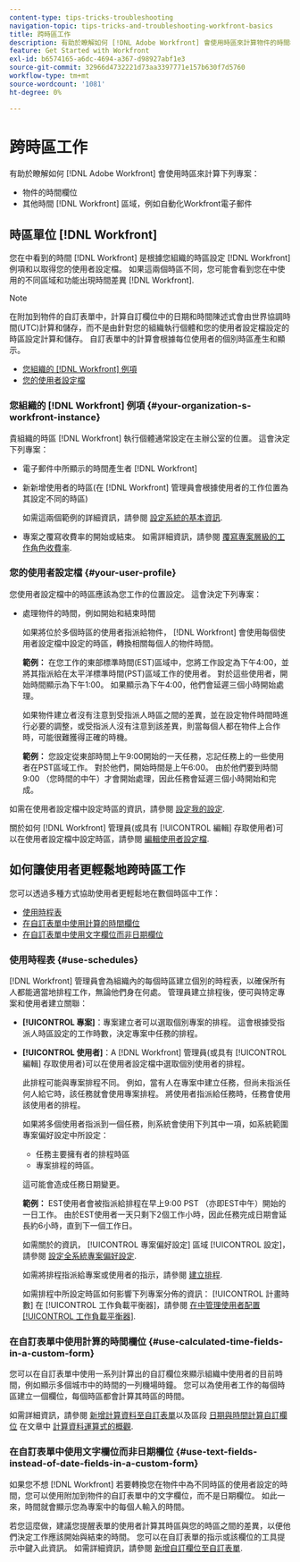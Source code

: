 ```yaml
---
content-type: tips-tricks-troubleshooting
navigation-topic: tips-tricks-and-troubleshooting-workfront-basics
title: 跨時區工作
description: 有助於瞭解如何 [!DNL Adobe Workfront] 會使用時區來計算物件的時間欄位，以及其他區域（例如電子郵件）的時間。
feature: Get Started with Workfront
exl-id: b6574165-a6dc-4694-a367-d98927abf1e3
source-git-commit: 32966d4732221d73aa3397771e157b630f7d5760
workflow-type: tm+mt
source-wordcount: '1081'
ht-degree: 0%

---
```


# 跨時區工作

有助於瞭解如何 [!DNL Adobe Workfront] 會使用時區來計算下列專案：

* 物件的時間欄位
* 其他時間 [!DNL Workfront] 區域，例如自動化Workfront電子郵件

## 時區單位 [!DNL Workfront]

您在中看到的時間 [!DNL Workfront] 是根據您組織的時區設定 [!DNL Workfront] 例項和以取得您的使用者設定檔。 如果這兩個時區不同，您可能會看到您在中使用的不同區域和功能出現時間差異 [!DNL Workfront].

>[!NOTE]
>
>在附加到物件的自訂表單中，計算自訂欄位中的日期和時間陳述式會由世界協調時間(UTC)計算和儲存，而不是由針對您的組織執行個體和您的使用者設定檔設定的時區設定計算和儲存。 自訂表單中的計算會根據每位使用者的個別時區產生和顯示。

* [您組織的 [!DNL Workfront] 例項](#your-organization-s-workfront-instance)
* [您的使用者設定檔](#your-user-profile)

### 您組織的 [!DNL Workfront] 例項 {#your-organization-s-workfront-instance}

貴組織的時區 [!DNL Workfront] 執行個體通常設定在主辦公室的位置。 這會決定下列專案：

* 電子郵件中所顯示的時間產生者 [!DNL Workfront]
* 新新增使用者的時區(在 [!DNL Workfront] 管理員會根據使用者的工作位置為其設定不同的時區)

  如需這兩個範例的詳細資訊，請參閱 [設定系統的基本資訊](../../administration-and-setup/get-started-wf-administration/configure-basic-info.md).

* 專案之覆寫收費率的開始或結束。 如需詳細資訊，請參閱 [覆寫專案層級的工作角色收費率](../../manage-work/projects/project-finances/override-job-role-billing-rates-at-the-project-level.md).

### 您的使用者設定檔 {#your-user-profile}

您使用者設定檔中的時區應該為您工作的位置設定。 這會決定下列專案：

<!--
* The time shown in your outgoing [!DNL Workfront] email messages
[NOTE FROM LISA: Saeid that dates/times shown in emails are more complicated than how it is described in the article so we decided to comment out this line.]
-->
* 處理物件的時間，例如開始和結束時間

  如果將位於多個時區的使用者指派給物件， [!DNL Workfront] 會使用每個使用者設定檔中設定的時區，轉換相關每個人的物件時間。

  **範例：** 在您工作的東部標準時間(EST)區域中，您將工作設定為下午4:00，並將其指派給在太平洋標準時間(PST)區域工作的使用者。 對於這些使用者，開始時間顯示為下午1:00。 如果顯示為下午4:00，他們會延遲三個小時開始處理。

  如果物件建立者沒有注意到受指派人時區之間的差異，並在設定物件時間時進行必要的調整，或受指派人沒有注意到該差異，則當每個人都在物件上合作時，可能很難獲得正確的時機。

  **範例：** 您設定從東部時間上午9:00開始的一天任務，忘記任務上的一些使用者在PST區域工作。 對於他們，開始時間是上午6:00。 由於他們要到時間9:00 （您時間的中午）才會開始處理，因此任務會延遲三個小時開始和完成。

如需在使用者設定檔中設定時區的資訊，請參閱 [設定我的設定](../../workfront-basics/manage-your-account-and-profile/configuring-your-user-profile/configure-my-settings.md).

關於如何 [!DNL Workfront] 管理員(或具有 [!UICONTROL 編輯] 存取使用者)可以在使用者設定檔中設定時區，請參閱 [編輯使用者設定檔](../../administration-and-setup/add-users/create-and-manage-users/edit-a-users-profile.md).

## 如何讓使用者更輕鬆地跨時區工作

您可以透過多種方式協助使用者更輕鬆地在數個時區中工作：

* [使用時程表](#use-schedules)
* [在自訂表單中使用計算的時間欄位](#use-calculated-time-fields-in-a-custom-form)
* [在自訂表單中使用文字欄位而非日期欄位](#use-text-fields-instead-of-date-fields-in-a-custom-form)

### 使用時程表 {#use-schedules}

[!DNL Workfront] 管理員會為組織內的每個時區建立個別的時程表，以確保所有人都能適當地排程工作，無論他們身在何處。 管理員建立排程後，便可與特定專案和使用者建立關聯：

* **[!UICONTROL 專案]**：專案建立者可以選取個別專案的排程。 這會根據受指派人時區設定的工作時數，決定專案中任務的排程。
* **[!UICONTROL 使用者]**：A [!DNL Workfront] 管理員(或具有 [!UICONTROL 編輯] 存取使用者)可以在使用者設定檔中選取個別使用者的排程。

  此排程可能與專案排程不同。 例如，當有人在專案中建立任務，但尚未指派任何人給它時，該任務就會使用專案排程。 將使用者指派給任務時，任務會使用該使用者的排程。

  如果將多個使用者指派到一個任務，則系統會使用下列其中一項，如系統範圍專案偏好設定中所設定：

   * 任務主要擁有者的排程時區
   * 專案排程的時區。

  這可能會造成任務日期變更。

  **範例：** EST使用者會被指派給排程在早上9:00 PST （亦即EST中午）開始的一日工作。 由於EST使用者一天只剩下2個工作小時，因此任務完成日期會延長約6小時，直到下一個工作日。

  如需關於的資訊， [!UICONTROL 專案偏好設定] 區域 [!UICONTROL 設定]，請參閱 [設定全系統專案偏好設定](../../administration-and-setup/set-up-workfront/configure-system-defaults/set-project-preferences.md).

  如需將排程指派給專案或使用者的指示，請參閱 [建立排程](../../administration-and-setup/set-up-workfront/configure-timesheets-schedules/create-schedules.md).

  如需排程中所設定時區如何影響下列專案分佈的資訊： [!UICONTROL 計畫時數] 在 [!UICONTROL 工作負載平衡器]，請參閱 [在中管理使用者配置 [!UICONTROL 工作負載平衡器]](../../resource-mgmt/workload-balancer/manage-user-allocations-workload-balancer.md).


### 在自訂表單中使用計算的時間欄位 {#use-calculated-time-fields-in-a-custom-form}

您可以在自訂表單中使用一系列計算出的自訂欄位來顯示組織中使用者的目前時間，例如顯示多個城市中的時間的一列機場時鐘。 您可以為使用者工作的每個時區建立一個欄位，每個時區都會計算其時區的時間。

如需詳細資訊，請參閱 [新增計算資料至自訂表單](../../administration-and-setup/customize-workfront/create-manage-custom-forms/add-calculated-data-to-custom-form.md)以及區段 [日期與時間計算自訂欄位](../../reports-and-dashboards/reports/calc-cstm-data-reports/calculated-data-expressions.md#date) 在文章中 [計算資料運算式的概觀](../../reports-and-dashboards/reports/calc-cstm-data-reports/calculated-data-expressions.md).

### 在自訂表單中使用文字欄位而非日期欄位 {#use-text-fields-instead-of-date-fields-in-a-custom-form}

如果您不想 [!DNL Workfront] 若要轉換您在物件中為不同時區的使用者設定的時間，您可以使用附加到物件的自訂表單中的文字欄位，而不是日期欄位。 如此一來，時間就會顯示您為專案中的每個人輸入的時間。

若您這麼做，建議您提醒表單的使用者計算其時區與您的時區之間的差異，以便他們決定工作應該開始與結束的時間。 您可以在自訂表單的指示或該欄位的工具提示中鍵入此資訊。 如需詳細資訊，請參閱 [新增自訂欄位至自訂表單](../../administration-and-setup/customize-workfront/create-manage-custom-forms/add-a-custom-field-to-a-custom-form.md).
